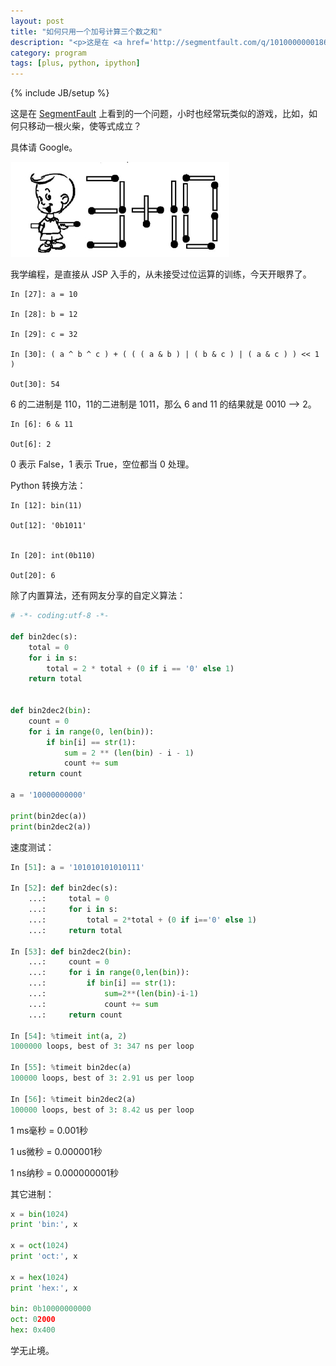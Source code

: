 ```yaml
---
layout: post
title: "如何只用一个加号计算三个数之和"
description: "<p>这是在 <a href='http://segmentfault.com/q/1010000000186540'>SegmentFault</a> 上看到的一个问题，小时也经常玩类似的游戏，比如，如何只移动一根火柴，使等式成立？</p><p>具体请 Google。</p><p><img src='/assets/images/2013/02/match.jpg' alt='火柴'></p><p>我学编程，是直接从 JSP 入手的，从未接受过位运算的训练，今天开眼界了。</p>"
category: program
tags: [plus, python, ipython]
---
```

{% include JB/setup %}

这是在 [SegmentFault](http://segmentfault.com/q/1010000000186540) 上看到的一个问题，小时也经常玩类似的游戏，比如，如何只移动一根火柴，使等式成立？

具体请 Google。

![火柴](/assets/images/2013/02/match.jpg)

我学编程，是直接从 JSP 入手的，从未接受过位运算的训练，今天开眼界了。

```
In [27]: a = 10

In [28]: b = 12

In [29]: c = 32

In [30]: ( a ^ b ^ c ) + ( ( ( a & b ) | ( b & c ) | ( a & c ) ) << 1 ) 

Out[30]: 54
```

6 的二进制是 110，11的二进制是 1011，那么 6 and 11 的结果就是 0010 --> 2。

```
In [6]: 6 & 11

Out[6]: 2
```

0 表示 False，1 表示 True，空位都当 0 处理。

Python 转换方法：

```
In [12]: bin(11)

Out[12]: '0b1011'


In [20]: int(0b110)

Out[20]: 6
```

除了内置算法，还有网友分享的自定义算法：

```python
# -*- coding:utf-8 -*-

def bin2dec(s):
    total = 0
    for i in s:
        total = 2 * total + (0 if i == '0' else 1)
    return total


def bin2dec2(bin):
    count = 0
    for i in range(0, len(bin)):
        if bin[i] == str(1):
            sum = 2 ** (len(bin) - i - 1)
            count += sum
    return count

a = '10000000000'

print(bin2dec(a))
print(bin2dec2(a))
```

速度测试：

```python
In [51]: a = '101010101010111'

In [52]: def bin2dec(s):
    ...:     total = 0
    ...:     for i in s:
    ...:         total = 2*total + (0 if i=='0' else 1)
    ...:     return total
 
In [53]: def bin2dec2(bin):
    ...:     count = 0
    ...:     for i in range(0,len(bin)):
    ...:         if bin[i] == str(1):
    ...:             sum=2**(len(bin)-i-1)
    ...:             count += sum
    ...:     return count    

In [54]: %timeit int(a, 2)
1000000 loops, best of 3: 347 ns per loop

In [55]: %timeit bin2dec(a)
100000 loops, best of 3: 2.91 us per loop

In [56]: %timeit bin2dec2(a)
100000 loops, best of 3: 8.42 us per loop
```

1 ms毫秒 = 0.001秒

1 us微秒 = 0.000001秒

1 ns纳秒 = 0.000000001秒

其它进制：

```python
x = bin(1024)
print 'bin:', x
 
x = oct(1024)
print 'oct:', x
 
x = hex(1024)
print 'hex:', x
 
bin: 0b10000000000
oct: 02000
hex: 0x400
```

学无止境。